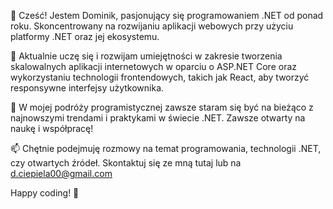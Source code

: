 👋 Cześć! Jestem Dominik, pasjonujący się programowaniem .NET od ponad roku. Skoncentrowany na rozwijaniu aplikacji webowych przy użyciu platformy .NET oraz jej ekosystemu.

🚀 Aktualnie uczę się i rozwijam umiejętności w zakresie tworzenia skalowalnych aplikacji internetowych w oparciu o ASP.NET Core oraz wykorzystaniu technologii frontendowych, takich jak React, aby tworzyć responsywne interfejsy użytkownika.

🌱 W mojej podróży programistycznej zawsze staram się być na bieżąco z najnowszymi trendami i praktykami w świecie .NET. Zawsze otwarty na naukę i współpracę!

📫 Chętnie podejmuję rozmowy na temat programowania, technologii .NET, czy otwartych źródeł. Skontaktuj się ze mną tutaj lub na d.ciepiela00@gmail.com

Happy coding! 🚀

<!---
dciepiela/dciepiela is a ✨ special ✨ repository because its `README.md` (this file) appears on your GitHub profile.
You can click the Preview link to take a look at your changes.
--->
